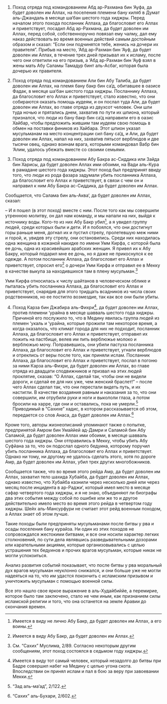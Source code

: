 1. Поход отряда под командованием Абд ар-Рахмана бин ‘Ауфа, да будет доволен им Аллах, на поселения племени бану киляб в Думат аль-Джандаль в месяце ша‘бан шестого года хиджры. Перед началом этого похода посланник Аллаха, да благословит его Аллах и приветствует, посадил Абд ар-Рахмана, да будет доволен им Аллах, перед собой, собственноручно повязал ему чалму, дал ему наказ действовать во время военных действий самым достойным образом и сказал: “Если они подчинятся тебе, женись на дочери их правителя”. Прибыв на место, ‘Абд ар-Рахман бин ‘Ауф, да будет доволен им Аллах, в течение трех дней призывал их к исламу, после чего они ответили на его призыв, а ‘Абд ар-Рахман бин ‘Ауф взял в жены мать Абу Саламы Тамадур бинт аль-Асбаг, которая была дочерью их правителя.

2. Поход отряда под командованием Али бин Абу Талиба, да будет доволен им Аллах, на племя бану бакр бин са‘д, обитавшее в оазисе Фадак, в месяце ша‘бан шестого года хиджры. Посланнику Аллаха, да благословит его Аллах и приветствует, стало известно, что они собираются оказать помощь иудеям, и он послал туда Али, да будет доволен им Аллах, во главе отряда из двухсот человек. Они шли туда ночью и прятались днем, захватив по пути их шпиона, который признался, что люди из бану бакр бин са‘д направили его в оазис Хайбар, чтобы предложить жившим там иудеям свою помощь в обмен на поставки фиников из Хайбара. Этот шпион указал мусульманам на место концентрации сил бану са‘д, и Али, да будет доволен им Аллах, напал на них, захватив пятьсот верблюдов и две тысячи овец, однако воинам врага, которыми командовал Вабр бин ‘Алим, удалось убежать вместе со своими семьями.

3. Поход отряда под командованием Абу Бакра ас-Сиддика или Зайда бин Харисы, да будет доволен Аллах ими обоими, на Вади аль-Кура в рамадане шестого года хиджры. Этот поход был предпринят ввиду того, что люди из рода фазара задумали убить посланника Аллаха, да благословит его Аллах и приветствует, в связи с чем он и направил к ним Абу Бакра ас-Сиддика, да будет доволен им Аллах.

Сообщается, что Салама бин аль-Аква‘, да будет доволен им Аллах, сказал:

– И я пошел (в этот поход) вместе с ним. После того как мы совершили утреннюю молитву, он дал нам команду, и мы напали на них, выйдя к источнику воды. Кого-то из них Абу Бакр убил[^1], а я увидел группу людей, среди которых были и дети. И я побоялся, что они достигнут горы раньше меня, догнал их и пустил стрелу, пролетевшую меж ними и горой, и, увидев эту стрелу, они остановились. Среди них находилась одна женщина в кожаной накидке по имени Умм Кирфа, с которой была ее дочь, одна из красивейших арабских женщин. Я привел их к Абу Бакру, который подарил мне ее дочь, но я даже не прикоснулся к ее одежде. А потом посланник Аллаха, да благословит его Аллах и приветствует, спросил его[^2] о дочери Умм Кирфа и отправил ее в Мекку в качестве выкупа за находившихся там в плену мусульман.[^3]

Умм Кирфа относилась к числу шайтанов в человеческом облике и пыталась убить посланника Аллаха, да благословит его Аллах и приветствует, снарядив для этого тридцать всадников из числа своих родственников, но ее постигло возмездие, так как все они были убиты.

4. Поход Карза бин Джабира аль-Фихри[^4], да будет доволен им Аллах, против племени ‘урайна в месяце шавваль шестого года хиджры. Причиной его послужило то, что в Медину явилась группа людей из племен ‘укаль и ‘урайна, которые прожили там некоторое время, а когда оказалось, что климат города для них не подходит, посланник Аллаха, да благословит его Аллах и приветствует, отправил их пожить на пастбище, велев им пить верблюжье молоко и верблюжью мочу. Поправившись, они убили пастуха посланника Аллаха, да благословит его Аллах и приветствует, угнали верблюдов и отреклись от веры после того, как приняли ислам. Посланник Аллаха, да благословит его Аллах и приветствует, послал в погоню за ними Карза аль-Фихри, да будет доволен им Аллах, во главе отряда из двадцати сподвижников и призвал на этих людей проклятие, сказав: “О Аллах, сделай так, чтобы они не видели дороги, и сделай ее для них уже, чем женский браслет!” – после чего Аллах сделал так, что они перестали видеть путь, и их настигли. В качестве воздаяния равным и наказания за то, что они совершили, им отрубили руки и ноги и выкололи глаза, а потом бросили на харре, где они и оставались, пока не умерли.[^5] Приводимый в “Сахихе” хадис, в котором рассказывается об этом, передается со слов Анаса, да будет доволен им Аллах.[^6]

Кроме того, авторы жизнеописаний упоминают также о попытке, предпринятой Амром бин Умаййей ад-Дамри и Саламой бин Абу Саламой, да будет доволен Аллах ими обоими, в месяце шавваль шестого года хиджры. Они отправились в Мекку, чтобы убить Абу Суфйана за то, что он подослал одного бедуина, которому поручил убить посланника Аллаха, да благословит его Аллах и приветствует. Однако ни тому, ни другому не удалось сделать этого, хотя по дороге Амр, да будет доволен им Аллах, убил трех других многобожников.

Сообщается также, что во время этого рейда Амр, да будет доволен им Аллах, захватил тело шахида Хубайба, да будет доволен им Аллах, однако известно, что Хубайба казнили через несколько дней или через месяц после инцидента в ар-Раджи‘, который имел место в месяце сафар четвертого года хиджры, и я не знаю, объединяют ли биографы два этих события между собой по ошибке или же то и другое действительно имело место во время этого рейда в четвертом году хиджры. Шейх аль-Мансурфури не считает этот рейд военным походом, а Аллах знает об этом лучше.

Такие походы были предприняты мусульманами после битвы у рва и осады поселения бану курайза. Ни один из этих походов не сопровождался жестокими битвами, и все они носили характер легких столкновений, по сути дела являвшись разведывательными дозорами или карательными акциями, которые организовывались с целью устрашения тех бедуинов и прочих врагов мусульман, которые никак не могли успокоиться.

Анализ развития событий показывает, что после битвы у рва моральный дух врагов мусульман неуклонно снижался, и они больше уже не могли надеяться на то, что им удастся покончить с исламским призывом и уничтожить мусульман с помощью военной силы.

Все это нашло свое яркое выражение в аль-Худайбиййе, а перемирие, которое было там заключено, стало не чем иным, как признанием силы исламской религии и того, что она останется на земле Аравии до скончания времен.

[^1]: Имеется в виду не лично Абу Бакр, да будет доволен им Аллах, а его воины.

[^2]: Имеется в виду Абу Бакр, да будет доволен им Аллах.

[^3]: См. “Сахих” Муслима, 2/89. Согласно некоторым другим сообщениям, этот поход состоялся в седьмом году хиджры.

[^4]: Имеется в виду тот самый человек, который незадолго до битвы при Бадре совершил набег на Медину с целью угона скота. Впоследствии он принял ислам и пал в бою за веру при завоевании Мекки.

[^5]: “Зад аль-ма‘ад”, 2/122.

[^6]: “Сахих” аль-Бухари, 2/602.


